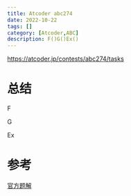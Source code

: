 ```yaml
---
title: Atcoder abc274
date: 2022-10-22
tags: []
category: [Atcoder,ABC]
description: F()G()Ex()
---
```


https://atcoder.jp/contests/abc274/tasks

# 总结

F

G


Ex

# 参考

[官方题解](https://atcoder.jp/contests/abc274/editorial)

